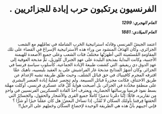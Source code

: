 <h1 dir="rtl">الفرنسيون يرتكبون حرب إبادة للجزائريين .</h1>

<h5 dir="rtl">العام الهجري:  1299

العام الميلادي: 1881

</h5>

<p dir="rtl">اعتمد الجيشُ الفرنسي وقادتُه استراتيجيةَ الحَربِ الشاملة في تعامُلِهم مع الشعب الجزائري، وكان الهَدَفُ المنشود من وراء هذه الاستراتيجية الإسراعَ في القضاء على تلك المقاوَمةِ المُستَميتة التي أظهرَتْها مختلفُ فئات الشعب وعلى جميعِ الأصعدة للهيمنة الأجنبية، وكانت البدايةُ بمذبحةِ البليدة على عهدِ الجنرال كلوزيل، ثمَّ مذبحة العوفية إلى عهدِ الدوق دي ريفيقو، التي كشفت طبيعةَ الإبادة الجماعية، كأسلوبِ سياسةِ فرنسا في الجزائر. وكان أشهَرُ المذابح مذبحةَ غار الفراشيش على يد العقيد بليسييه، ناهيك عمَّا اقترفه المجرم كافينياك في حق قبائل الشلف، وحيث طبَّق طريقة تشبه الإعدامَ عن طريق الاختناق، فكانت مجزرةُ قبائل السبيعة. ولم تنحصر عمليةُ إبادة العنصر البشري على منطقةٍ محَدَّدة في الجزائر، بل أصبحت هوايةُ كُلِّ قائد عسكري فرنسي، أوكلت مهمَّة بسط نفوذ فرنسا ورسالتها الحضارية، ويعترف أحدُ القادة العسكريين الفرنسيين في واحدٍ مِن تقاريره، قائلًا: إنَّنا دمَّرنا تدميرًا كاملًا جميع القرى والأشجار والحقول، والخسائِرُ التي ألحقتها فِرقتنا بأولئك السكان لا تُقَدَّر، إذا تساءل البعضُ: هل كان عمَلُنا خيرًا أو شرًّا ؟ فإني أجيبهم بأنَّ هذه هي الطريقة الوحيدة لإخضاعِ السكَّان وحَملِهم على الرحيلِ!!</p></br>
